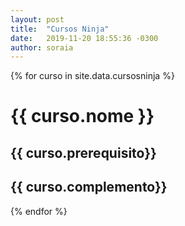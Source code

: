 ```yaml
---
layout: post
title:  "Cursos Ninja"
date:   2019-11-20 18:55:36 -0300
author: soraia
---
```


<div id="fiap"></div>
 {% for curso in site.data.cursosninja %}

<h1 class="post-title">{{ curso.nome }}</h1>
<h2 class="post-title">{{ curso.prerequisito}}</h1>
<h2 class="post-title">{{ curso.complemento}}</h1>

 {% endfor %}      